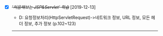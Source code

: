 - [x] ~~_'처음해보는 JSP&Servlet' 학습_~~ [2019-12-13]

  - D: 요청정보처리(HttpServletRequest)->네트워크 정보, URL 정보, 모든 헤더 정보, 추가 정보 (p.102~123)

  ***
